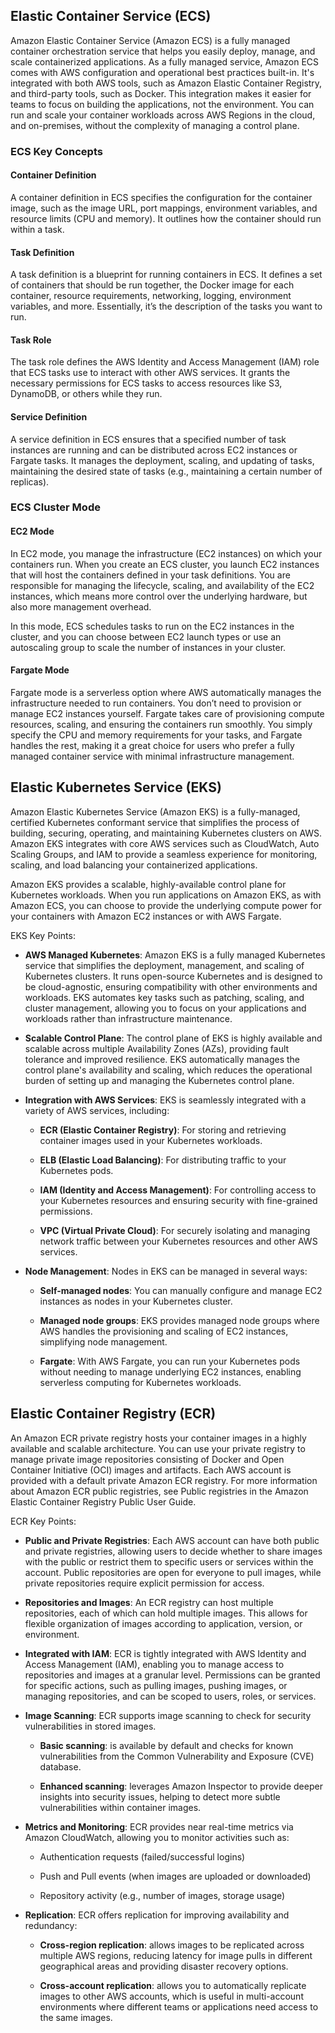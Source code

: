 ## Elastic Container Service (ECS)

Amazon Elastic Container Service (Amazon ECS) is a fully managed container orchestration service that helps you easily deploy, manage, and scale containerized applications. As a fully managed service, Amazon ECS comes with AWS configuration and operational best practices built-in. It's integrated with both AWS tools, such as Amazon Elastic Container Registry, and third-party tools, such as Docker. This integration makes it easier for teams to focus on building the applications, not the environment. You can run and scale your container workloads across AWS Regions in the cloud, and on-premises, without the complexity of managing a control plane.

### ECS Key Concepts

#### Container Definition

A container definition in ECS specifies the configuration for the container image, such as the image URL, port mappings, environment variables, and resource limits (CPU and memory). It outlines how the container should run within a task.

#### Task Definition

A task definition is a blueprint for running containers in ECS. It defines a set of containers that should be run together, the Docker image for each container, resource requirements, networking, logging, environment variables, and more. Essentially, it’s the description of the tasks you want to run.

#### Task Role

The task role defines the AWS Identity and Access Management (IAM) role that ECS tasks use to interact with other AWS services. It grants the necessary permissions for ECS tasks to access resources like S3, DynamoDB, or others while they run.

#### Service Definition

A service definition in ECS ensures that a specified number of task instances are running and can be distributed across EC2 instances or Fargate tasks. It manages the deployment, scaling, and updating of tasks, maintaining the desired state of tasks (e.g., maintaining a certain number of replicas).

### ECS Cluster Mode

#### EC2 Mode

In EC2 mode, you manage the infrastructure (EC2 instances) on which your containers run. When you create an ECS cluster, you launch EC2 instances that will host the containers defined in your task definitions. You are responsible for managing the lifecycle, scaling, and availability of the EC2 instances, which means more control over the underlying hardware, but also more management overhead.

In this mode, ECS schedules tasks to run on the EC2 instances in the cluster, and you can choose between EC2 launch types or use an autoscaling group to scale the number of instances in your cluster.

#### Fargate Mode

Fargate mode is a serverless option where AWS automatically manages the infrastructure needed to run containers. You don’t need to provision or manage EC2 instances yourself. Fargate takes care of provisioning compute resources, scaling, and ensuring the containers run smoothly. You simply specify the CPU and memory requirements for your tasks, and Fargate handles the rest, making it a great choice for users who prefer a fully managed container service with minimal infrastructure management.

## Elastic Kubernetes Service (EKS)

Amazon Elastic Kubernetes Service (Amazon EKS) is a fully-managed, certified Kubernetes conformant service that simplifies the process of building, securing, operating, and maintaining Kubernetes clusters on AWS. Amazon EKS integrates with core AWS services such as CloudWatch, Auto Scaling Groups, and IAM to provide a seamless experience for monitoring, scaling, and load balancing your containerized applications.

Amazon EKS provides a scalable, highly-available control plane for Kubernetes workloads. When you run applications on Amazon EKS, as with Amazon ECS, you can choose to provide the underlying compute power for your containers with Amazon EC2 instances or with AWS Fargate.

EKS Key Points:

- **AWS Managed Kubernetes**: Amazon EKS is a fully managed Kubernetes service that simplifies the deployment, management, and scaling of Kubernetes clusters. It runs open-source Kubernetes and is designed to be cloud-agnostic, ensuring compatibility with other environments and workloads. EKS automates key tasks such as patching, scaling, and cluster management, allowing you to focus on your applications and workloads rather than infrastructure maintenance.

- **Scalable Control Plane**: The control plane of EKS is highly available and scalable across multiple Availability Zones (AZs), providing fault tolerance and improved resilience. EKS automatically manages the control plane's availability and scaling, which reduces the operational burden of setting up and managing the Kubernetes control plane.

- **Integration with AWS Services**: EKS is seamlessly integrated with a variety of AWS services, including:

  - **ECR (Elastic Container Registry)**: For storing and retrieving container images used in your Kubernetes workloads.

  - **ELB (Elastic Load Balancing)**: For distributing traffic to your Kubernetes pods.

  - **IAM (Identity and Access Management)**: For controlling access to your Kubernetes resources and ensuring security with fine-grained permissions.

  - **VPC (Virtual Private Cloud)**: For securely isolating and managing network traffic between your Kubernetes resources and other AWS services.

- **Node Management**: Nodes in EKS can be managed in several ways:

  - **Self-managed nodes**: You can manually configure and manage EC2 instances as nodes in your Kubernetes cluster.

  - **Managed node groups**: EKS provides managed node groups where AWS handles the provisioning and scaling of EC2 instances, simplifying node management.

  - **Fargate**: With AWS Fargate, you can run your Kubernetes pods without needing to manage underlying EC2 instances, enabling serverless computing for Kubernetes workloads.

## Elastic Container Registry (ECR)

An Amazon ECR private registry hosts your container images in a highly available and scalable architecture. You can use your private registry to manage private image repositories consisting of Docker and Open Container Initiative (OCI) images and artifacts. Each AWS account is provided with a default private Amazon ECR registry. For more information about Amazon ECR public registries, see Public registries in the Amazon Elastic Container Registry Public User Guide.

ECR Key Points:

- **Public and Private Registries**: Each AWS account can have both public and private registries, allowing users to decide whether to share images with the public or restrict them to specific users or services within the account. Public repositories are open for everyone to pull images, while private repositories require explicit permission for access.

- **Repositories and Images**: An ECR registry can host multiple repositories, each of which can hold multiple images. This allows for flexible organization of images according to application, version, or environment.

- **Integrated with IAM**: ECR is tightly integrated with AWS Identity and Access Management (IAM), enabling you to manage access to repositories and images at a granular level. Permissions can be granted for specific actions, such as pulling images, pushing images, or managing repositories, and can be scoped to users, roles, or services.

- **Image Scanning**: ECR supports image scanning to check for security vulnerabilities in stored images.

  - **Basic scanning**: is available by default and checks for known vulnerabilities from the Common Vulnerability and Exposure (CVE) database.

  - **Enhanced scanning**: leverages Amazon Inspector to provide deeper insights into security issues, helping to detect more subtle vulnerabilities within container images.

- **Metrics and Monitoring**: ECR provides near real-time metrics via Amazon CloudWatch, allowing you to monitor activities such as:

  - Authentication requests (failed/successful logins)

  - Push and Pull events (when images are uploaded or downloaded)

  - Repository activity (e.g., number of images, storage usage)

- **Replication**: ECR offers replication for improving availability and redundancy:

  - **Cross-region replication**: allows images to be replicated across multiple AWS regions, reducing latency for image pulls in different geographical areas and providing disaster recovery options.

  - **Cross-account replication**: allows you to automatically replicate images to other AWS accounts, which is useful in multi-account environments where different teams or applications need access to the same images.
